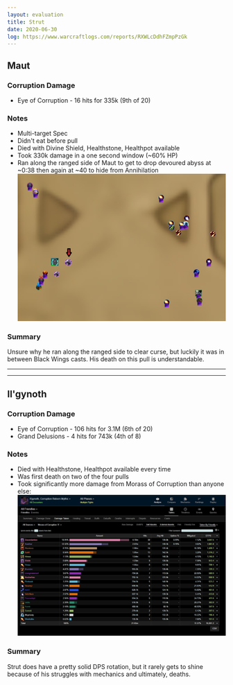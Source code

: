 ```yaml
---
layout: evaluation
title: Strut
date: 2020-06-30
log: https://www.warcraftlogs.com/reports/RXWLcDdhFZmpPzGk
---
```


## Maut

### Corruption Damage

- Eye of Corruption - 16 hits for 335k (9th of 20)

### Notes

- Multi-target Spec
- Didn't eat before pull
- Died with Divine Shield, Healthstone, Healthpot available
- Took 330k damage in a one second window (~60% HP)
- Ran along the ranged side of Maut to get to drop devoured abyss at ~0:38 then again at ~40 to hide from Annihilation
![Strut Wrong Side of Maut](/assets/strut_wrong_side_maut.jpg)

### Summary

Unsure why he ran along the ranged side to clear curse, but luckily it was in between Black Wings casts.  His death on this pull is understandable.

---
---

## Il'gynoth

### Corruption Damage

- Eye of Corruption - 106 hits for 3.1M (6th of 20)
- Grand Delusions - 4 hits for 743k (4th of 8)

### Notes

- Died with Healthstone, Healthpot available every time
- Was first death on two of the four pulls
- Took significantly more damage from Morass of Corruption than anyone else:
![Strut Morass Damage](/assets/strut_morass.jpg)

### Summary

Strut does have a pretty solid DPS rotation, but it rarely gets to shine because of his struggles with mechanics and ultimately, deaths.